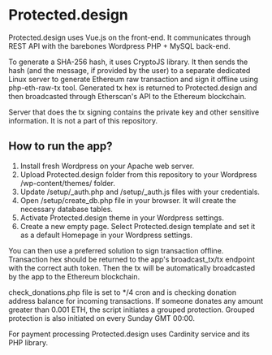 # Protected.design
Protected.design uses Vue.js on the front-end. It communicates through REST API with the barebones Wordpress PHP + MySQL back-end.

To generate a SHA-256 hash, it uses CryptoJS library. It then sends the hash (and the message, if provided by the user) to a separate dedicated Linux server to generate Ethereum raw transaction and sign it offline using php-eth-raw-tx tool. Generated tx hex is returned to Protected.design and then broadcasted through Etherscan's API to the Ethereum blockchain.

Server that does the tx signing contains the private key and other sensitive information. It is not a part of this repository.


## How to run the app? ##

1. Install fresh Wordpress on your Apache web server.
2. Upload Protected.design folder from this repository to your Wordpress /wp-content/themes/ folder.
3. Update /setup/_auth.php and /setup/_auth.js files with your credentials.
4. Open /setup/create_db.php file in your browser. It will create the necessary database tables.
5. Activate Protected.design theme in your Wordpress settings.
6. Create a new empty page. Select Protected.design template and set it as a default Homepage in your Wordpress settings.

You can then use a preferred solution to sign transaction offline. Transaction hex should be returned to the app's broadcast_tx/tx endpoint with the correct auth token. Then the tx will be automatically broadcasted by the app to the Ethereum blockchain.

check_donations.php file is set to */4 cron and is checking donation address balance for incoming transactions. If someone donates any amount greater than 0.001 ETH, the script initiates a grouped protection. Grouped protection is also initiated on every Sunday GMT 00:00.

For payment processing Protected.design uses Cardinity service and its PHP library.
